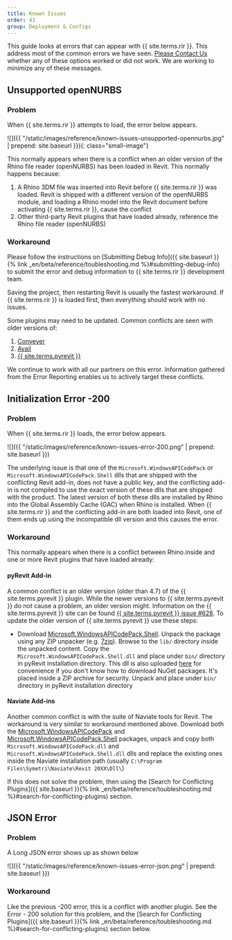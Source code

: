 ```yaml
---
title: Known Issues
order: 43
group: Deployment & Configs
---
```


This guide looks at errors that can appear with {{ site.terms.rir }}. This address most of the common errors we have seen. [Please Contact Us](https://www.rhino3d.com/support) whether any of these options worked or did not work. We are working to minimize any of these messages.

## Unsupported openNURBS

### Problem

When {{ site.terms.rir }} attempts to load, the error below appears.

![]({{ "/static/images/reference/known-issues-unsupported-opennurbs.jpg" | prepend: site.baseurl }}){: class="small-image"}

This normally appears when there is a conflict when an older version of the Rhino file reader (openNURBS) has been loaded in Revit.  This normally happens because:

1. A Rhino 3DM file was inserted into Revit before {{ site.terms.rir }} was loaded. Revit is shipped with a different version of the openNURBS module, and loading a Rhino model into the Revit document before activating {{ site.terms.rir }}, cause the conflict
2. Other third-party Revit plugins that have loaded already, reference the Rhino file reader (openNURBS)

### Workaround

Please follow the instructions on [Submitting Debug Info]({{ site.baseurl }}{% link _en/beta/reference/toubleshooting.md %}#submitting-debug-info) to submit the error and debug information to {{ site.terms.rir }} development team.

Saving the project, then restarting Revit is usually the fastest workaround. If {{ site.terms.rir }} is loaded first, then everything should work with no issues.

Some plugins may need to be updated.  Common conflicts are seen with older versions of:
1. [Conveyer](https://provingground.io/tools/conveyor/)
2. [Avail](https://getavail.com/avail-adds-integration-with-mcneel-rhino-modeler/)
3. [{{ site.terms.pyrevit }} ](https://www.notion.so/pyRevit-bd907d6292ed4ce997c46e84b6ef67a0) 

We continue to work with all our partners on this error. Information gathered from the Error Reporting enables us to actively target these conflicts.


## Initialization Error -200

### Problem

When {{ site.terms.rir }} loads, the error below appears.

![]({{ "/static/images/reference/known-issues-error-200.png" | prepend: site.baseurl }})

The underlying issue is that one of the `Microsoft.WindowsAPICodePack` or `Microsoft.WindowsAPICodePack.Shell` dlls that are shipped with the conflicting Revit add-in, does not have a public key, and the conflicting add-in is not compiled to use the exact version of these dlls that are shipped with the product. The latest version of both these dlls are installed by Rhino into the Global Assembly Cache (GAC) when Rhino is installed. When {{ site.terms.rir }} and the conflicting add-in are both loaded into Revit, one of them ends up using the incompatible dll version and this causes the error.

### Workaround

This normally appears when there is a conflict between Rhino.inside and one or more Revit plugins that have loaded already:

#### pyRevit Add-in
A common conflict is an older version (older than 4.7) of the {{ site.terms.pyrevit }} plugin.  While the newer versions to {{ site.terms.pyrevit }} do not cause a problem, an older version might.  Information on the {{ site.terms.pyrevit }} site can be found [{{ site.terms.pyrevit }} issue #628](https://github.com/eirannejad/pyRevit/issues/628). To update the older version of {{ site.terms.pyrevit }} use these steps:

  - Download [Microsoft.WindowsAPICodePack.Shell](https://www.nuget.org/packages/Microsoft.WindowsAPICodePack-Shell/1.1.0). Unpack the package using any ZIP unpacker (e.g. [7zip](https://7ziphelp.com)). Browse to the `lib/` directory inside the unpacked content. Copy the `Microsoft.WindowsAPICodePack.Shell.dll` and place under `bin/` directory in pyRevit installation directory. This dll is also uploaded [here](https://github.com/eirannejad/pyRevit/files/3503717/Microsoft.WindowsAPICodePack.Shell.dll.zip) for convenience if you don't know how to download NuGet packages. It's placed inside a ZIP archive for security. Unpack and place under `bin/` directory in pyRevit installation directory

#### Naviate Add-ins
Another common conflict is with the suite of Naviate tools for Revit. The workaround is very similar to workaround mentioned above. Download both the [Microsoft.WindowsAPICodePack](https://www.nuget.org/packages/Microsoft.WindowsAPICodePack-Core/1.1.0) and [Microsoft.WindowsAPICodePack.Shell](https://www.nuget.org/packages/Microsoft.WindowsAPICodePack-Shell/1.1.0) packages, unpack and copy both `Microsoft.WindowsAPICodePack.dll` and `Microsoft.WindowsAPICodePack.Shell.dll` dlls and replace the existing ones inside the Naviate installation path (usually `C:\Program Files\Symetri\Naviate\Revit 20XX\Dll\`)

If this does not solve the problem, then using the [Search for Conflicting Plugins]({{ site.baseurl }}{% link _en/beta/reference/toubleshooting.md %}#search-for-conflicting-plugins) section.

## JSON Error

### Problem

A Long JSON error shows up as shown below

![]({{ "/static/images/reference/known-issues-error-json.png" | prepend: site.baseurl }})

### Workaround

Like the previous -200 error, this is a conflict with another plugin. See the Error - 200 solution for this problem, and the [Search for Conflicting Plugins]({{ site.baseurl }}{% link _en/beta/reference/toubleshooting.md %}#search-for-conflicting-plugins) section below.

